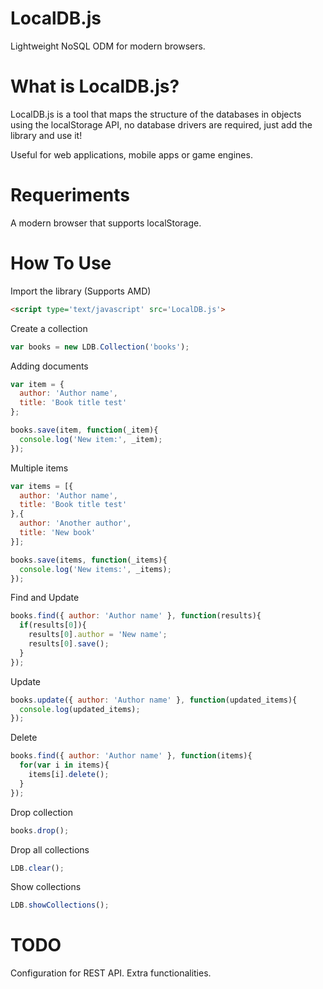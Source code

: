 LocalDB.js
==========

Lightweight NoSQL ODM for modern browsers.

# What is LocalDB.js?

LocalDB.js is a tool that maps the structure of the databases in objects using the localStorage API, no database drivers are required, just add the library and use it!

Useful for web applications, mobile apps or game engines.

# Requeriments

A modern browser that supports localStorage.

# How To Use

Import the library (Supports AMD)

```html
<script type='text/javascript' src='LocalDB.js'>
```

Create a collection

```javascript
var books = new LDB.Collection('books');
```

Adding documents

```javascript
var item = {
  author: 'Author name',
  title: 'Book title test'
};

books.save(item, function(_item){
  console.log('New item:', _item);
});
```

Multiple items

```javascript
var items = [{
  author: 'Author name',
  title: 'Book title test'
},{
  author: 'Another author',
  title: 'New book'
}];

books.save(items, function(_items){
  console.log('New items:', _items);
});
```

Find and Update

```javascript
books.find({ author: 'Author name' }, function(results){
  if(results[0]){
    results[0].author = 'New name';
    results[0].save();
  }
});
```

Update

```javascript
books.update({ author: 'Author name' }, function(updated_items){
  console.log(updated_items);
});
```

Delete

```javascript
books.find({ author: 'Author name' }, function(items){
  for(var i in items){
    items[i].delete();
  }
});
```

Drop collection

```javascript
books.drop();
```

Drop all collections
```javascript
LDB.clear();
```

Show collections
```javascript
LDB.showCollections();
```

# TODO
Configuration for REST API.
Extra functionalities.
